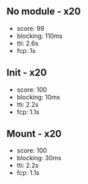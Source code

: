 ## No module - x20

- score: 99
- blocking: 110ms
- tti: 2.6s
- fcp: 1s

## Init - x20

- score: 100
- blocking: 10ms
- tti: 2.2s
- fcp: 1.1s

## Mount - x20

- score: 100
- blocking: 30ms
- tti: 2.2s
- fcp: 1.1s
